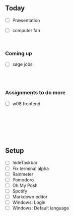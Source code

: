 ## Today
- [ ] Præsentation
- [ ] computer fan


<br>

### Coming up
- [ ] søge jobs

<br>
<br>

### Assignments to do more
- [ ] w08 frontend

<br>
<br>
<br>
<br>
<br>

## Setup

- [ ] hideTaskbar
- [ ] Fix terminal alpha
- [ ] Rainmeter
- [ ] Pomodoro
- [ ] Oh My Posh
- [ ] Spotify
- [ ] Markdown editor
- [ ] Windows: Login
- [ ] Windows: Default language

<!--
For horizontal space: 
$~~~$       | Math block, ~ indicates the amount of spaces 
&emsp;      | em size space
&numsp;     | "figure space"
&ensp;      | en size space
&nbsp;      | Normal size space (Non-breaking space)
&thinsp;    | Thin size space

Vertical space:
<br>        | line break
--> 
